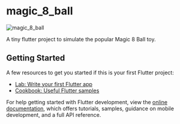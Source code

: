 # magic_8_ball

![magic_8_ball](https://user-images.githubusercontent.com/46517096/171029465-09ca083a-f83a-4c24-aca5-2cd9147ad602.png)

A tiny flutter project to simulate the popular Magic 8 Ball toy.

## Getting Started

A few resources to get you started if this is your first Flutter project:

- [Lab: Write your first Flutter app](https://docs.flutter.dev/get-started/codelab)
- [Cookbook: Useful Flutter samples](https://docs.flutter.dev/cookbook)

For help getting started with Flutter development, view the
[online documentation](https://docs.flutter.dev/), which offers tutorials,
samples, guidance on mobile development, and a full API reference.
